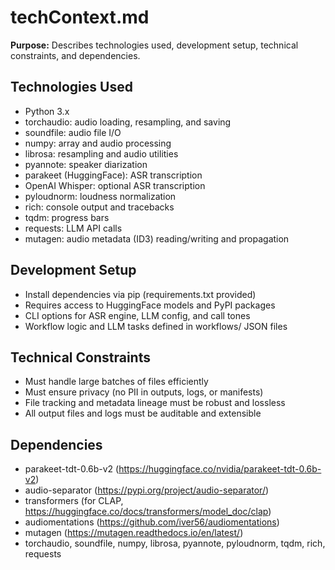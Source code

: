 # techContext.md

**Purpose:**
Describes technologies used, development setup, technical constraints, and dependencies.

## Technologies Used

- Python 3.x
- torchaudio: audio loading, resampling, and saving
- soundfile: audio file I/O
- numpy: array and audio processing
- librosa: resampling and audio utilities
- pyannote: speaker diarization
- parakeet (HuggingFace): ASR transcription
- OpenAI Whisper: optional ASR transcription
- pyloudnorm: loudness normalization
- rich: console output and tracebacks
- tqdm: progress bars
- requests: LLM API calls
- mutagen: audio metadata (ID3) reading/writing and propagation

## Development Setup

- Install dependencies via pip (requirements.txt provided)
- Requires access to HuggingFace models and PyPI packages
- CLI options for ASR engine, LLM config, and call tones
- Workflow logic and LLM tasks defined in workflows/ JSON files

## Technical Constraints

- Must handle large batches of files efficiently
- Must ensure privacy (no PII in outputs, logs, or manifests)
- File tracking and metadata lineage must be robust and lossless
- All output files and logs must be auditable and extensible

## Dependencies

- parakeet-tdt-0.6b-v2 (https://huggingface.co/nvidia/parakeet-tdt-0.6b-v2)
- audio-separator (https://pypi.org/project/audio-separator/)
- transformers (for CLAP, https://huggingface.co/docs/transformers/model_doc/clap)
- audiomentations (https://github.com/iver56/audiomentations)
- mutagen (https://mutagen.readthedocs.io/en/latest/)
- torchaudio, soundfile, numpy, librosa, pyannote, pyloudnorm, tqdm, rich, requests 